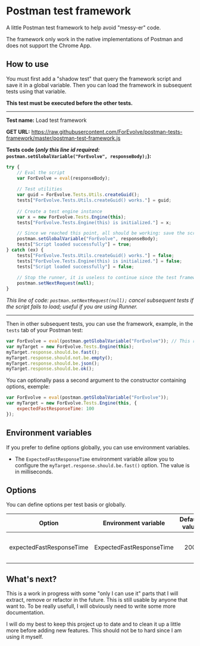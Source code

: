 # Postman test framework
A little Postman test framework to help avoid "messy-er" code.

The framework only work in the native implementations of Postman and does not support the Chrome App.

## How to use
You must first add a "shadow test" that query the framework script and save it in a global variable.
Then you can load the framework in subsequent tests using that variable.

**This test must be executed before the other tests.**

---

**Test name:** Load test framework

**GET URL:** https://raw.githubusercontent.com/ForEvolve/postman-tests-framework/master/postman-test-framework.js

**Tests code (*only this line id required:* `postman.setGlobalVariable("ForEvolve", responseBody);`):**

```JavaScript
try {
    // Eval the script
    var ForEvolve = eval(responseBody);
    
    // Test utilities
    var guid = ForEvolve.Tests.Utils.createGuid();
    tests["ForEvolve.Tests.Utils.createGuid() works."] = guid;
    
    // Create a test engine instance
    var x = new ForEvolve.Tests.Engine(this);
    tests["ForEvolve.Tests.Engine(this) is initialized."] = x;

    // Since we reached this point, all should be working: save the script in a global variable for future use.
    postman.setGlobalVariable("ForEvolve", responseBody);
    tests["Script loaded successfully"] = true;
} catch (ex) {
    tests["ForEvolve.Tests.Utils.createGuid() works."] = false;
    tests["ForEvolve.Tests.Engine(this) is initialized."] = false;
    tests["Script loaded successfully"] = false;
    
    // Stop the runner, it is useless to continue since the test framework failed to load.
    postman.setNextRequest(null);
}
```

*This line of code: `postman.setNextRequest(null);` cancel subsequent tests if the script fails to load; useful if you are using Runner.*

---

Then in other subsequent tests, you can use the framework, example, in the `tests` tab of your Postman test:

```JavaScript
var ForEvolve = eval(postman.getGlobalVariable("ForEvolve")); // This reload the saved script
var myTarget = new ForEvolve.Tests.Engine(this);
myTarget.response.should.be.fast();
myTarget.response.should.not.be.empty();
myTarget.response.should.be.json();
myTarget.response.should.be.ok();
```

You can optionally pass a second argument to the constructor containing options, exemple:
```JavaScript
var ForEvolve = eval(postman.getGlobalVariable("ForEvolve"));
var myTarget = new ForEvolve.Tests.Engine(this, {
    expectedFastResponseTime: 100
});
```

## Environment variables
If you prefer to define options globally, you can use environment variables.

* The `ExpectedFastResponseTime` environment variable allow you to configure the `myTarget.response.should.be.fast()` option. The value is in milliseconds.

## Options
You can define options per test basis or globally.

| Option                   | Environment variable     | Default value | Description                                                                                                     |
|--------------------------|--------------------------|:-------------:|-----------------------------------------------------------------------------------------------------------------|
| expectedFastResponseTime | ExpectedFastResponseTime |      200      | This option allow you to configure the `myTarget.response.should.be.fast()` test. The value is in milliseconds. |

## What's next?
This is a work in progress with some "only I can use it" parts that I will extract, remove or refactor in the future. This is still usable by anyone that want to. To be really usefull, I will obviously need to write some more documentation.

I will do my best to keep this project up to date and to clean it up a little more before adding new features.
This should not be to hard since I am using it myself.

